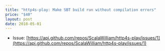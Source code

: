 ```yaml
---
title: "http4s-play: Make SBT build run without compilation errors"
price: "$40"
layout: post
date: 2018-05-01
---
```


- Issue: [https://api.github.com/repos/ScalaWilliam/http4s-play/issues/1](https://api.github.com/repos/ScalaWilliam/http4s-play/issues/1)
